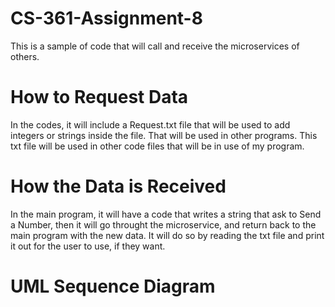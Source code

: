 # CS-361-Assignment-8
This is a sample of code that will call and receive the microservices of others.

# How to Request Data
In the codes, it will include a Request.txt file that will be used to add integers or strings inside the file.
That will be used in other programs.
This txt file will be used in other code files that will be in use of my program. 

# How the Data is Received
In the main program, it will have a code that writes a string that ask to Send a Number, then it will go throught the microservice, and 
return back to the main program with the new data. 
It will do so by reading the txt file and print it out for the user to use, if they want.

# UML Sequence Diagram 

